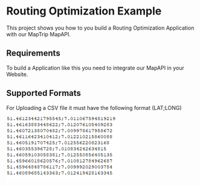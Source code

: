 # Routing Optimization Example 

This project shows you how to you build a Routing Optimization Application with our MapTrip MapAPI. 

## Requirements

To build a Application like this you need to integrate our MapAPI in your Website.

## Supported Formats

For Uploading a CSV file it must have the following format (LAT;LONG)

![](readme_png/KoordinatenFormat.PNG)
